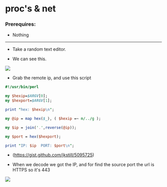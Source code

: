 # proc's & net

### Prerequires:

- Nothing

-----------------

- Take a random text editor.

- We can see this.

<img src="https://cdn.discordapp.com/attachments/698984879823519827/782026633606332426/unknown.png">

- Grab the remote ip, and use this script

```perl
#!/usr/bin/perl

my $hexip=$ARGV[0];
my $hexport=$ARGV[1];

print "hex: $hexip\n";

my @ip = map hex($_), ( $hexip =~ m/../g );

my $ip = join('.',reverse(@ip));

my $port = hex($hexport);

print "IP: $ip  PORT: $port\n";
```

- (https://gist.github.com/jkstill/5095725)

- When we decode we got the IP, and for find the source port the url is HTTPS so it's 443

<img src="https://cdn.discordapp.com/attachments/698984879823519827/795743031600087070/unknown.png">


